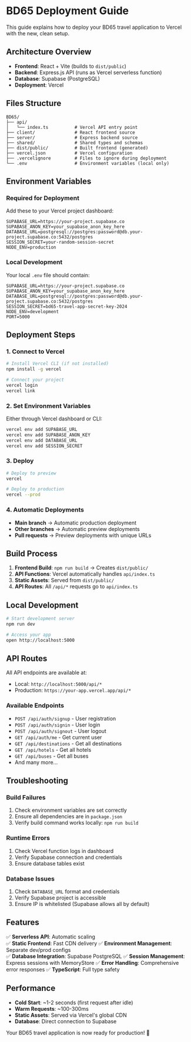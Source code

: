 # BD65 Deployment Guide

This guide explains how to deploy your BD65 travel application to Vercel with the new, clean setup.

## Architecture Overview

- **Frontend**: React + Vite (builds to `dist/public`)
- **Backend**: Express.js API (runs as Vercel serverless function)  
- **Database**: Supabase (PostgreSQL)
- **Deployment**: Vercel

## Files Structure

```
BD65/
├── api/
│   └── index.ts          # Vercel API entry point
├── client/               # React frontend source
├── server/               # Express backend source  
├── shared/               # Shared types and schemas
├── dist/public/          # Built frontend (generated)
├── vercel.json           # Vercel configuration
├── .vercelignore         # Files to ignore during deployment
└── .env                  # Environment variables (local only)
```

## Environment Variables

### Required for Deployment

Add these to your Vercel project dashboard:

```env
SUPABASE_URL=https://your-project.supabase.co
SUPABASE_ANON_KEY=your_supabase_anon_key_here  
DATABASE_URL=postgresql://postgres:password@db.your-project.supabase.co:5432/postgres
SESSION_SECRET=your-random-session-secret
NODE_ENV=production
```

### Local Development

Your local `.env` file should contain:

```env
SUPABASE_URL=https://your-project.supabase.co
SUPABASE_ANON_KEY=your_supabase_anon_key_here
DATABASE_URL=postgresql://postgres:password@db.your-project.supabase.co:5432/postgres  
SESSION_SECRET=bd65-travel-app-secret-key-2024
NODE_ENV=development
PORT=5000
```

## Deployment Steps

### 1. Connect to Vercel

```bash
# Install Vercel CLI (if not installed)
npm install -g vercel

# Connect your project
vercel login
vercel link
```

### 2. Set Environment Variables

Either through Vercel dashboard or CLI:

```bash
vercel env add SUPABASE_URL
vercel env add SUPABASE_ANON_KEY  
vercel env add DATABASE_URL
vercel env add SESSION_SECRET
```

### 3. Deploy

```bash
# Deploy to preview
vercel

# Deploy to production
vercel --prod
```

### 4. Automatic Deployments

- **Main branch** → Automatic production deployment
- **Other branches** → Automatic preview deployments
- **Pull requests** → Preview deployments with unique URLs

## Build Process

1. **Frontend Build**: `npm run build` → Creates `dist/public/`
2. **API Functions**: Vercel automatically handles `api/index.ts`
3. **Static Assets**: Served from `dist/public/`
4. **API Routes**: All `/api/*` requests go to `api/index.ts`

## Local Development

```bash
# Start development server
npm run dev

# Access your app
open http://localhost:5000
```

## API Routes

All API endpoints are available at:
- Local: `http://localhost:5000/api/*`  
- Production: `https://your-app.vercel.app/api/*`

### Available Endpoints

- `POST /api/auth/signup` - User registration
- `POST /api/auth/signin` - User login  
- `POST /api/auth/signout` - User logout
- `GET /api/auth/me` - Get current user
- `GET /api/destinations` - Get all destinations
- `GET /api/hotels` - Get all hotels
- `GET /api/buses` - Get all buses
- And many more...

## Troubleshooting

### Build Failures

1. Check environment variables are set correctly
2. Ensure all dependencies are in `package.json`
3. Verify build command works locally: `npm run build`

### Runtime Errors  

1. Check Vercel function logs in dashboard
2. Verify Supabase connection and credentials
3. Ensure database tables exist

### Database Issues

1. Check `DATABASE_URL` format and credentials
2. Verify Supabase project is accessible
3. Ensure IP is whitelisted (Supabase allows all by default)

## Features

✅ **Serverless API**: Automatic scaling  
✅ **Static Frontend**: Fast CDN delivery
✅ **Environment Management**: Separate dev/prod configs  
✅ **Database Integration**: Supabase PostgreSQL
✅ **Session Management**: Express sessions with MemoryStore
✅ **Error Handling**: Comprehensive error responses
✅ **TypeScript**: Full type safety

## Performance

- **Cold Start**: ~1-2 seconds (first request after idle)
- **Warm Requests**: ~100-300ms
- **Static Assets**: Served via Vercel's global CDN
- **Database**: Direct connection to Supabase

Your BD65 travel application is now ready for production! 🚀
